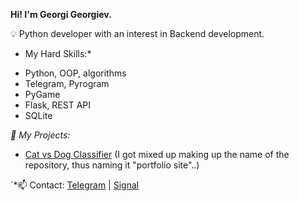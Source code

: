 **Hi!  I'm Georgi Georgiev.**

💡 Python developer with an interest in Backend development.

* My Hard Skills:*

- Python, OOP, algorithms
- Telegram, Pyrogram
- PyGame
- Flask, REST API
- SQLite

*📌 My Projects:*

- [Cat vs Dog Classifier](https://github.com/Georgi2K/portfolio-site.git) (I got mixed up making up the name of the repository, thus naming it "portfolio site"..) 

`*📫 Contact: [Telegram](https://t.me/georgi_k_georgiev) | [Signal](https://signal.me/#eu/IiYxcSsgXdgtzNchI1SZs9FGd8bqY-H6Pyuif6_vdeF1_0VQ0l5J142g1yOmYtjE)
